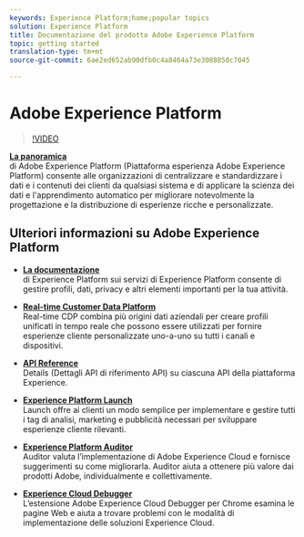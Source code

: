 ```yaml
---
keywords: Experience Platform;home;popular topics
solution: Experience Platform
title: Documentazione del prodotto Adobe Experience Platform
topic: getting started
translation-type: tm+mt
source-git-commit: 6ae2ed652ab90dfb0c4a8464a73e3088850c7045

---
```



# Adobe Experience Platform

<!--![](/help/assets/platform-banner-1.png)-->

>[!VIDEO](https://video.tv.adobe.com/v/27361?quality=12)

**[La panoramica](https://www.adobe.io/apis/experienceplatform/home/overview.html)**<br/>di Adobe Experience Platform (Piattaforma esperienza Adobe Experience Platform) consente alle organizzazioni di centralizzare e standardizzare i dati e i contenuti dei clienti da qualsiasi sistema e di applicare la scienza dei dati e l&#39;apprendimento automatico per migliorare notevolmente la progettazione e la distribuzione di esperienze ricche e personalizzate.

## Ulteriori informazioni su Adobe Experience Platform

* **[La documentazione](https://www.adobe.io/apis/experienceplatform/home/services.html)**<br/>di Experience Platform sui servizi di Experience Platform consente di gestire profili, dati, privacy e altri elementi importanti per la tua attività.

* **[Real-time Customer Data Platform](/help/rtcdp/overview.md)**<br/>Real-time CDP combina più origini dati aziendali per creare profili unificati in tempo reale che possono essere utilizzati per fornire esperienze cliente personalizzate uno-a-uno su tutti i canali e dispositivi.

* **[API Reference](https://www.adobe.io/apis/experienceplatform/home/api-reference.html)**<br/>Details (Dettagli API di riferimento API) su ciascuna API della piattaforma Experience.

* **[Experience Platform Launch](https://docs.adobe.com/content/help/en/launch/using/overview.html)**<br/>Launch offre ai clienti un modo semplice per implementare e gestire tutti i tag di analisi, marketing e pubblicità necessari per sviluppare esperienze cliente rilevanti.

* **[Experience Platform Auditor](https://docs.adobe.com/content/help/en/auditor/using/overview.html)**<br/>Auditor valuta l’implementazione di Adobe Experience Cloud e fornisce suggerimenti su come migliorarla. Auditor aiuta a ottenere più valore dai prodotti Adobe, individualmente e collettivamente.

* **[Experience Cloud Debugger](https://docs.adobe.com/content/help/en/debugger/using/experience-cloud-debugger.html)**<br/>L’estensione Adobe Experience Cloud Debugger per Chrome esamina le pagine Web e aiuta a trovare problemi con le modalità di implementazione delle soluzioni Experience Cloud.

